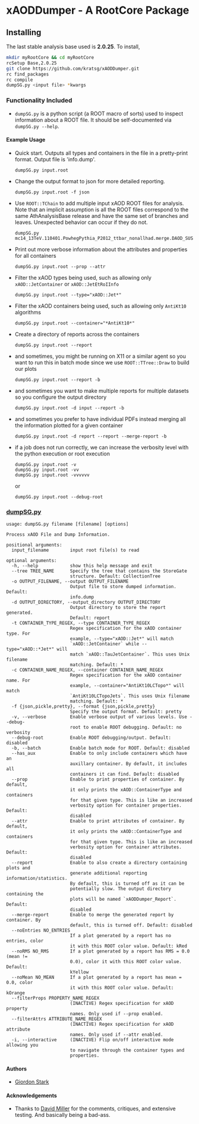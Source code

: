 # xAODDumper - A RootCore Package

## Installing
The last stable analysis base used is **2.0.25**. To install,
```bash
mkdir myRootCore && cd myRootCore
rcSetup Base,2.0.25
git clone https://github.com/kratsg/xAODDumper.git
rc find_packages
rc compile
dumpSG.py <input file> *kwargs
```

### Functionality Included
 - `dumpSG.py` is a python script (a ROOT macro of sorts) used to inspect information about a ROOT file. It should be self-documented via `dumpSG.py --help`.

#### Example Usage

* Quick start. Outputs all types and containers in the file in a pretty-print format. Output file is 'info.dump'.
  ```
  dumpSG.py input.root
  ```

* Change the output format to json for more detailed reporting.
  ```
  dumpSG.py input.root -f json
  ```

* Use `ROOT::TChain` to add multiple input xAOD ROOT files for analysis. Note that an implicit assumption is all the ROOT files correspond to the same AthAnalysisBase release and have the same set of branches and leaves. Unexpected behavior can occur if they do not.
  ```
  dumpSG.py mc14_13TeV.110401.PowhegPythia_P2012_ttbar_nonallhad.merge.DAOD_SUSY4.e2928_s1982_s2008_r5787_r5853_*/*.root
  ```

* Print out more verbose information about the attributes and properties for all containers
  ```
  dumpSG.py input.root --prop --attr
  ```

* Filter the xAOD types being used, such as allowing only `xAOD::JetContainer` or `xAOD::JetEtRoIInfo`
  ```
  dumpSG.py input.root --type="xAOD::Jet*"
  ```

* Filter the xAOD containers being used, such as allowing only `AntiKt10` algorithms
  ```
  dumpSG.py input.root --container="*AntiKt10*"
  ```

* Create a directory of reports across the containers
  ```
  dumpSG.py input.root --report
  ```

* and sometimes, you might be running on X11 or a similar agent so you want to run this in batch mode since we use `ROOT::TTree::Draw` to build our plots
  ```
  dumpSG.py input.root --report -b
  ```

* and sometimes you want to make multiple reports for multiple datasets so you configure the output directory
  ```
  dumpSG.py input.root -d input --report -b
  ```

* and sometimes you prefer to have individual PDFs instead merging all the information plotted for a given container
  ```
  dumpSG.py input.root -d report --report --merge-report -b
  ```

* if a job does not run correctly, we can increase the verbosity level with the python execution or root execution
   ```
   dumpSG.py input.root -v
   dumpSG.py input.root -vv
   dumpSG.py input.root -vvvvvv
   ```

   or

   ```
   dumpSG.py input.root --debug-root
   ```

### [dumpSG.py](scripts/dumpSG.py)
```
usage: dumpSG.py filename [filename] [options]

Process xAOD File and Dump Information.

positional arguments:
  input_filename        input root file(s) to read

optional arguments:
  -h, --help            show this help message and exit
  --tree TREE_NAME      Specify the tree that contains the StoreGate
                        structure. Default: CollectionTree
  -o OUTPUT_FILENAME, --output OUTPUT_FILENAME
                        Output file to store dumped information. Default:
                        info.dump
  -d OUTPUT_DIRECTORY, --output_directory OUTPUT_DIRECTORY
                        Output directory to store the report generated.
                        Default: report
  -t CONTAINER_TYPE_REGEX, --type CONTAINER_TYPE_REGEX
                        Regex specification for the xAOD container type. For
                        example, --type="xAOD::Jet*" will match
                        `xAOD::JetContainer` while --type="xAOD::*Jet*" will
                        match `xAOD::TauJetContainer`. This uses Unix filename
                        matching. Default: *
  -c CONTAINER_NAME_REGEX, --container CONTAINER_NAME_REGEX
                        Regex specification for the xAOD container name. For
                        example, --container="AntiKt10LCTopo*" will match
                        `AntiKt10LCTopoJets`. This uses Unix filename
                        matching. Default: *
  -f {json,pickle,pretty}, --format {json,pickle,pretty}
                        Specify the output format. Default: pretty
  -v, --verbose         Enable verbose output of various levels. Use --debug-
                        root to enable ROOT debugging. Default: no verbosity
  --debug-root          Enable ROOT debugging/output. Default: disabled
  -b, --batch           Enable batch mode for ROOT. Default: disabled
  --has_aux             Enable to only include containers which have an
                        auxillary container. By default, it includes all
                        containers it can find. Default: disabled
  --prop                Enable to print properties of container. By default,
                        it only prints the xAOD::ContainerType and containers
                        for that given type. This is like an increased
                        verbosity option for container properties. Default:
                        disabled
  --attr                Enable to print attributes of container. By default,
                        it only prints the xAOD::ContainerType and containers
                        for that given type. This is like an increased
                        verbosity option for container attributes. Default:
                        disabled
  --report              Enable to also create a directory containing plots and
                        generate additional reporting information/statistics.
                        By default, this is turned off as it can be
                        potentially slow. The output directory containing the
                        plots will be named `xAODDumper_Report`. Default:
                        disabled
  --merge-report        Enable to merge the generated report by container. By
                        default, this is turned off. Default: disabled
  --noEntries NO_ENTRIES
                        If a plot generated by a report has no entries, color
                        it with this ROOT color value. Default: kRed
  --noRMS NO_RMS        If a plot generated by a report has RMS = 0.0 (mean !=
                        0.0), color it with this ROOT color value. Default:
                        kYellow
  --noMean NO_MEAN      If a plot generated by a report has mean = 0.0, color
                        it with this ROOT color value. Default: kOrange
  --filterProps PROPERTY_NAME_REGEX
                        (INACTIVE) Regex specification for xAOD property
                        names. Only used if --prop enabled.
  --filterAttrs ATTRIBUTE_NAME_REGEX
                        (INACTIVE) Regex specification for xAOD attribute
                        names. Only used if --attr enabled.
  -i, --interactive     (INACTIVE) Flip on/off interactive mode allowing you
                        to navigate through the container types and
                        properties.
```

#### Authors
- [Giordon Stark](https://github.com/kratsg)

#### Acknowledgements
- Thanks to [David Miller](http://fizisist.web.cern.ch/fizisist/Welcome.html) for the comments, critiques, and extensive testing. And basically being a bad-ass.
